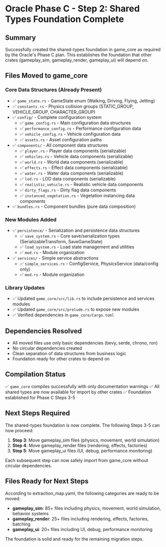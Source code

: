 # Oracle Phase C - Step 2: Shared Types Foundation Complete

## Summary
Successfully created the shared-types foundation in game_core as required by the Oracle's Phase C plan. This establishes the foundation that other crates (gameplay_sim, gameplay_render, gameplay_ui) will depend on.

## Files Moved to game_core

### Core Data Structures (Already Present)
- ✅ `game_state.rs` - GameState enum (Walking, Driving, Flying, Jetting)
- ✅ `constants.rs` - Physics collision groups (STATIC_GROUP, VEHICLE_GROUP, CHARACTER_GROUP)
- ✅ `config/` - Complete configuration system
  - ✅ `game_config.rs` - Main configuration data structures
  - ✅ `performance_config.rs` - Performance configuration data
  - ✅ `vehicle_config.rs` - Vehicle configuration data
  - ✅ `assets.rs` - Asset configuration paths
- ✅ `components/` - All component data structures
  - ✅ `player.rs` - Player data components (serializable)
  - ✅ `vehicles.rs` - Vehicle data components (serializable)
  - ✅ `world.rs` - World data components (serializable)
  - ✅ `effects.rs` - Effect data components (serializable)
  - ✅ `water.rs` - Water data components (serializable)
  - ✅ `lod.rs` - LOD data components (serializable)
  - ✅ `realistic_vehicle.rs` - Realistic vehicle data components
  - ✅ `dirty_flags.rs` - Dirty flag data components
  - ✅ `instanced_vegetation.rs` - Vegetation instancing data components
- ✅ `bundles.rs` - Component bundles (pure data composition)

### New Modules Added
- ✅ `persistence/` - Serialization and persistence data structures
  - ✅ `save_system.rs` - Core save/serialization types (SerializableTransform, SaveGameState)
  - ✅ `load_system.rs` - Load state management and utilities
  - ✅ `mod.rs` - Module organization
- ✅ `services/` - Simple service abstractions
  - ✅ `simple_services.rs` - ConfigService, PhysicsService (data/config only)
  - ✅ `mod.rs` - Module organization

### Library Updates
- ✅ Updated `game_core/src/lib.rs` to include persistence and services modules
- ✅ Updated `game_core/src/prelude.rs` to expose new modules
- ✅ Verified dependencies in `game_core/Cargo.toml`

## Dependencies Resolved
- All moved files use only basic dependencies (bevy, serde, chrono, ron)
- No circular dependencies created
- Clean separation of data structures from business logic
- Foundation ready for other crates to depend on

## Compilation Status
✅ `game_core` compiles successfully with only documentation warnings
✅ All shared types are now available for import by other crates
✅ Foundation established for Phase C Steps 3-5

## Next Steps Required
The shared-types foundation is now complete. The following Steps 3-5 can now proceed:

1. **Step 3**: Move gameplay_sim files (physics, movement, world simulation)
2. **Step 4**: Move gameplay_render files (rendering, effects, factories)  
3. **Step 5**: Move gameplay_ui files (UI, debug, performance monitoring)

Each subsequent step can now safely import from game_core without circular dependencies.

## Files Ready for Next Steps
According to extraction_map.yaml, the following categories are ready to be moved:
- **gameplay_sim**: 85+ files including physics, movement, world simulation, behavior systems
- **gameplay_render**: 25+ files including rendering, effects, factories, batching
- **gameplay_ui**: 20+ files including UI, debug, performance monitoring

The foundation is solid and ready for the remaining migration steps.
